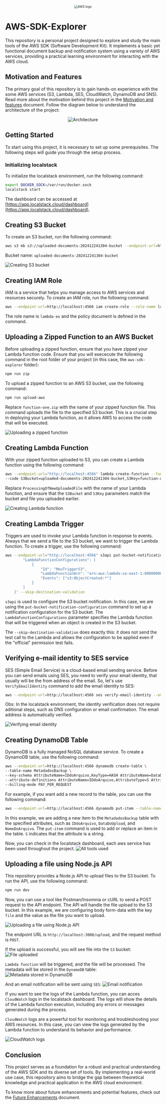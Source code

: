 <div style="text-align: center; scale: 0.7;">
    <img src="docs/imgs/aws-logo.png" alt="AWS logo" />
</div>

# AWS-SDK-Explorer
This repository is a personal project designed to explore and study the main tools of the AWS SDK (Software Development Kit). It implements a basic yet functional document backup and notification system using a variety of AWS services, providing a practical learning environment for interacting with the AWS cloud.

## Motivation and Features
The primary goal of this repository is to gain hands-on experience with the some AWS services (S3, Lambda, SES, CloudWatch, DynamoDB and SNS). Read more about the motivation behind this project in the [Motivation and features](docs/motivation.md) document. Follow the diagram below to understand the architecture of the project:

<div style="text-align: center;">
    <img src="docs/imgs/architecture.png" alt="Architecture" />
</div>

## Getting Started
To start using this project, it is necessary to set up some prerequisites. The following steps will guide you through the setup process.

### Initializing localstack
To initialize the localstack environment, run the following command:

```bash
export DOCKER_SOCK=/var/run/docker.sock
localstack start
```
The dashboard can be accessed at [https://app.localstack.cloud/dashboard](https://app.localstack.cloud/dashboard).

## Creating S3 Bucket
To create an S3 bucket, run the following command:

```bash
aws s3 mb s3://uploaded-documents-202412241304-bucket --endpoint-url=http://localhost:4566
```

Bucket name: `uploaded-documents-202412241304-bucket`

![Creating S3 bucket](docs/imgs/bucket-s3.png)

## Creating IAM Role
IAM is a service that helps you manage access to AWS services and resources securely. To create an IAM role, run the following command:

```bash
aws --endpoint-url=http://localhost:4566 iam create-role --role-name lambda-ex --assume-role-policy-document file://<(echo '{ "Version": "2012-10-17", "Statement": [ { "Effect": "Allow", "Principal": { "Service": "lambda.amazonaws.com" }, "Action": "sts:AssumeRole" } ] }')
```

The role name is `lambda-ex` and the policy document is defined in the command.

## Uploading a Zipped Function to an AWS Bucket
Before uploading a zipped function, ensure that you have zipped your Lambda function code. Ensure that you will exececute the following command in the root folder of your project (in this case, the `aws-sdk-explorer` folder):

```bash
npm run zip
```

To upload a zipped function to an AWS S3 bucket, use the following command:

```bash
npm run upload-aws
```

Replace `function-one.zip` with the name of your zipped function file. This command uploads the file to the specified S3 bucket. This is a crucial step in deploying your Lambda function, as it allows AWS to access the code that will be executed.

![Uploading a zipped function](docs/imgs/upload-lambda-function-to-s3.png)

## Creating Lambda Function
With your zipped function uploaded to S3, you can create a Lambda function using the following command:

```bash
aws --endpoint-url="http://localhost:4566" lambda create-function --function-name ProcessingOfNewUploadedFile --runtime nodejs18.x --role arn:aws:iam::000000000000:role/lambda-ex --handler dist/index.handler \
--code S3Bucket=uploaded-documents-202412241304-bucket,S3Key=function-one.zip
```
Replace `ProcessingOfNewUploadedFile` with the name of your Lambda function, and ensure that the `S3Bucket` and `S3Key` parameters match the bucket and file you uploaded earlier.

![Creating Lambda function](docs/imgs/lambda-function.png)

## Creating Lambda Trigger
Triggers are used to invoke your Lambda function in response to events. Always that we send a file to the S3 bucket, we want to trigger the Lambda function. To create a trigger, use the following command:

```bash
aws --endpoint-url="http://localhost:4566" s3api put-bucket-notification-configuration --bucket uploaded-documents-202412241304-bucket --notification-configuration '{
        "LambdaFunctionConfigurations": [
            {
                "Id": "MeuTriggerS3",
                "LambdaFunctionArn": "arn:aws:lambda:sa-east-1:000000000000:function:ProcessingOfNewUploadedFile",
                "Events": ["s3:ObjectCreated:*"]
            }
        ]
    }' --skip-destination-validation
```

`s3api` is used to configure the S3 bucket notification. In this case, we are using the `put-bucket-notification-configuration` command to set up a notification configuration for the S3 bucket. The `LambdaFunctionConfigurations` parameter specifies the Lambda function that will be triggered when an object is created in the S3 bucket.

The `--skip-destination-validation` does exactly this: it does not send the test call to the Lambda and allows the configuration to be applied even if the "official" permission test fails.

## Verifying e-mail identity to SES service
SES (Simple Email Service) is a cloud-based email sending service. Before you can send emails using SES, you need to verify your email identity, that usually will be the from address of the email. So, let's use `VerifyEmailIdentity` command to add the email identity to SES:

```bash
aws --endpoint-url=http://localhost:4566 ses verify-email-identity --email-address ramonbsales@gmail.com
```

Obs: In the localstack environment, the identity verification does not require aditional steps, such as DNS configuration or email confirmation. The email address is automatically verified.

![Verifying email identity](docs/imgs/ses-identities.png)

## Creating DynamoDB Table
DynamoDB is a fully managed NoSQL database service. To create a DynamoDB table, use the following command:

```bash
aws --endpoint-url=http://localhost:4566 dynamodb create-table \
--table-name MetadadosBackup \
--key-schema AttributeName=IDdoArquivo,KeyType=HASH AttributeName=DataDoUpload,KeyType=RANGE \
--attribute-definitions AttributeName=IDdoArquivo,AttributeType=S AttributeName=DataDoUpload,AttributeType=S \
--billing-mode PAY_PER_REQUEST
```

For example, if you want add a new record to the table, you can use the following command:

```bash
aws --endpoint-url=http://localhost:4566 dynamodb put-item --table-name MetadadosBackup --item '{"IDdoArquivo": {"S": "1234567890"}, "DataDoUpload": {"S": "2023-12-28T10:00:00Z"}, "NomeDoArquivo": {"S": "documento_importante.docx"}}'
```

In this example, we are adding a new item to the `MetadadosBackup` table with the specified attributes, such as `IDdoArquivo`, `DataDoUpload`, and `NomeDoArquivo`. The `put-item` command is used to add or replace an item in the table. `S` indicates that the attribute is a string.

Now, you can check in the localstack dashboard, each aws service has been used throughout the project.
![All tools used](docs/imgs/system_status_running.png)

## Uploading a file using Node.js API
This repository provides a Node.js API to upload files to the S3 bucket. To run the API, use the following command:

```bash
npm run dev
```

Now, you can use a tool like Postman/Insomnia or cURL to send a POST request to the API endpoint. The API will handle the file upload to the S3 bucket. In this example, we are configuring body form-data with the key `file` and the value as the file you want to upload.

![Uploading a file using Node.js API](docs/imgs/request_api.png)

The endpoint URL is `http://localhost:3000/upload`, and the request method is `POST`.

If the upload is successful, you will see file into the `S3` bucket:
![File uploaded](docs/imgs/upload-file-by-api.png)

`Lambda function` will be triggered, and the file will be processed. The metadata will be stored in the `DynamoDB` table: 
![Metadata stored in DynamoDB](docs/imgs/dynamo-bd-metadados.png)

And an email notification will be sent using `SES`:
![Email notification](docs/imgs/email_received.png)

If you want to see the logs of the Lambda function, you can acces `CloudWatch` logs in the localstack dashboard. The logs will show the details of the Lambda function execution, including any errors or messages generated during the process.

`CloudWatch` logs are a powerful tool for monitoring and troubleshooting your AWS resources. In this case, you can view the logs generated by the Lambda function to understand its behavior and performance.

![CloudWatch logs](docs/imgs/cloudwatch-log-events.png)

## Conclusion
This project serves as a foundation for a robust and practical understanding of the AWS SDK and its diverse set of tools. By implementing a real-world use case, this repository aims to bridge the gap between theoretical knowledge and practical application in the AWS cloud environment.

To know more about future enhancements and potential features, check out the [Future Enhancements](docs/future-enhancements.md) document.